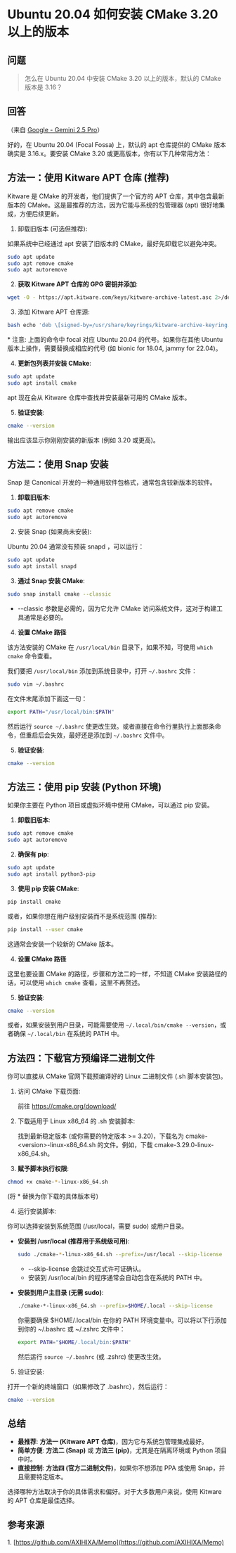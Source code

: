 # Ubuntu 20.04 如何安装 CMake 3.20 以上的版本

## 问题

> 怎么在 Ubuntu 20.04 中安装 CMake 3.20 以上的版本，默认的 CMake 版本是 3.16？

## 回答

（来自 [Google - Gemini 2.5 Pro](https://gemini.google.com/)）

好的，在 Ubuntu 20.04 (Focal Fossa) 上，默认的 apt 仓库提供的 CMake 版本确实是 3.16.x。要安装 CMake 3.20 或更高版本，你有以下几种常用方法：

## **方法一：使用 Kitware APT 仓库 (推荐)**

Kitware 是 CMake 的开发者，他们提供了一个官方的 APT 仓库，其中包含最新版本的 CMake。这是最推荐的方法，因为它能与系统的包管理器 (apt) 很好地集成，方便后续更新。

1. 卸载旧版本 (可选但推荐):

如果系统中已经通过 apt 安装了旧版本的 CMake，最好先卸载它以避免冲突。

```bash
sudo apt update
sudo apt remove cmake
sudo apt autoremove
```

2. **获取 Kitware APT 仓库的 GPG 密钥并添加**:

```bash
wget -O - https://apt.kitware.com/keys/kitware-archive-latest.asc 2>/dev/null | gpg --dearmor - | sudo tee /usr/share/keyrings/kitware-archive-keyring.gpg >/dev/null
```

3. 添加 Kitware APT 仓库源:

```bash
bash echo 'deb \[signed-by=/usr/share/keyrings/kitware-archive-keyring.gpg\] https://apt.kitware.com/ubuntu/ focal main' | sudo tee /etc/apt/sources.list.d/kitware.list >/dev/null
```

\* 注意: 上面的命令中 focal 对应 Ubuntu 20.04 的代号。如果你在其他 Ubuntu 版本上操作，需要替换成相应的代号 (如 bionic for 18.04, jammy for 22.04)。

4. **更新包列表并安装 CMake**:

```bash
sudo apt update
sudo apt install cmake
```

apt 现在会从 Kitware 仓库中查找并安装最新可用的 CMake 版本。

5. **验证安装**:

```bash
cmake --version
```

输出应该显示你刚刚安装的新版本 (例如 3.20 或更高)。

## **方法二：使用 Snap 安装**

Snap 是 Canonical 开发的一种通用软件包格式，通常包含较新版本的软件。

1. **卸载旧版本**:

```bash
sudo apt remove cmake
sudo apt autoremove
```

2. 安装 Snap (如果尚未安装):

Ubuntu 20.04 通常没有预装 snapd ，可以运行：

```bash
sudo apt update
sudo apt install snapd
```

3. **通过 Snap 安装 CMake**:

```bash
sudo snap install cmake --classic
```

* \--classic 参数是必需的，因为它允许 CMake 访问系统文件，这对于构建工具通常是必要的。

4. **设置 CMake 路径**

该方法安装的 CMake 在 `/usr/local/bin` 目录下，如果不知，可使用 `which cmake` 命令查看。

我们要把 `/usr/local/bin` 添加到系统目录中，打开 `~/.bashrc` 文件：

```bash
sudo vim ~/.bashrc
```

在文件末尾添加下面这一句：

```bash
export PATH="/usr/local/bin:$PATH"
```

然后运行 `source ~/.bashrc` 使更改生效。或者直接在命令行里执行上面那条命令，但重启后会失效，最好还是添加到 `~/.bashrc` 文件中。

5. **验证安装**:

```bash
cmake --version
```

## **方法三：使用 pip 安装 (Python 环境)**

如果你主要在 Python 项目或虚拟环境中使用 CMake，可以通过 pip 安装。

1. **卸载旧版本**:

```bash
sudo apt remove cmake
sudo apt autoremove
```

2. **确保有 pip**:

```bash
sudo apt update
sudo apt install python3-pip
```

3. **使用 pip 安装 CMake**:

```bash
pip install cmake
```

或者，如果你想在用户级别安装而不是系统范围 (推荐):

```bash
pip install --user cmake
```

这通常会安装一个较新的 CMake 版本。

4. **设置 CMake 路径**

这里也要设置 CMake 的路径，步骤和方法二的一样，不知道 CMake 安装路径的话，可以使用 `which cmake` 查看，这里不再赘述。

5. **验证安装**:

```bash
cmake --version
```

或者，如果安装到用户目录，可能需要使用 `~/.local/bin/cmake --version`，或者确保 `~/.local/bin` 在系统的 PATH 中。

## **方法四：下载官方预编译二进制文件**

你可以直接从 CMake 官网下载预编译好的 Linux 二进制文件 (.sh 脚本安装包)。

1. 访问 CMake 下载页面:

   前往 <https://cmake.org/download/>

2. 下载适用于 Linux x86\_64 的 .sh 安装脚本:

   找到最新稳定版本 (或你需要的特定版本 \>= 3.20)，下载名为 cmake-\<version\>-linux-x86\_64.sh 的文件。例如，下载 cmake-3.29.0-linux-x86\_64.sh。

3. **赋予脚本执行权限**:

```bash
chmod +x cmake-*-linux-x86_64.sh
```

(将 \* 替换为你下载的具体版本号)

4. 运行安装脚本:

你可以选择安装到系统范围 (/usr/local，需要 sudo) 或用户目录。

* **安装到 /usr/local (推荐用于系统级可用)**:

    ```bash
    sudo ./cmake-*-linux-x86_64.sh --prefix=/usr/local --skip-license
    ```

  * --skip-license 会跳过交互式许可证确认。
  * 安装到 /usr/local/bin 的程序通常会自动包含在系统的 PATH 中。

* **安装到用户主目录 (无需 sudo)**:

    ```bash
    ./cmake-*-linux-x86_64.sh --prefix=$HOME/.local --skip-license
    ```

    你需要确保 $HOME/.local/bin 在你的 PATH 环境变量中。可以将以下行添加到你的 \~/.bashrc 或 \~/.zshrc 文件中：

    ```bash
    export PATH="$HOME/.local/bin:$PATH"
    ```

    然后运行 `source ~/.bashrc` (或 .zshrc) 使更改生效。

5. 验证安装:

打开一个新的终端窗口（如果修改了 .bashrc），然后运行：

```bash
cmake --version
```

## **总结**

* **最推荐**: **方法一 (Kitware APT 仓库)**，因为它与系统包管理集成最好。
* **简单方便**: **方法二 (Snap)** 或 **方法三 (pip)**，尤其是在隔离环境或 Python 项目中时。
* **直接控制**: **方法四 (官方二进制文件)**，如果你不想添加 PPA 或使用 Snap，并且需要特定版本。

选择哪种方法取决于你的具体需求和偏好。对于大多数用户来说，使用 Kitware 的 APT 仓库是最佳选择。

## **参考来源**

1\. [https://github.com/AXIHIXA/Memo](https://github.com/AXIHIXA/Memo)
